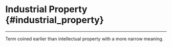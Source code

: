 # Industrial Property {#industrial_property}

------------------------------------------------------------------------

Term coined earlier than intellectual property with a more narrow
meaning.
